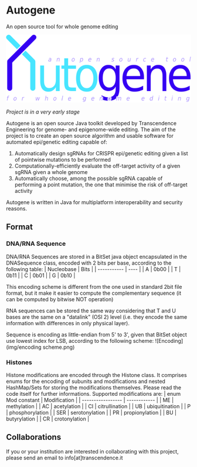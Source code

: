 # Autogene
An open source tool for whole genome editing

![Logo](autogene_logo.png)

*Project is in a very early stage*

Autogene is an open source Java toolkit developed by Transcendence Engineering for genome- and epigenome-wide editing. The aim of the project is to create an open source algorithm and usable software for automated epi/genetic editing capable of:
1. Automatically design sgRNAs for CRISPR epi/genetic editing given a list of pointwise mutations to be performed
2. Computationally-efficiently evaluate the off-target activity of a given sgRNA given a whole genome
3. Automatically choose, among the possible sgRNA capable of performing a point mutation, the one that minimise the risk of off-target activity

Autogene is written in Java for multiplatform interoperability and security reasons.

## Format
### DNA/RNA Sequence
DNA/RNA Sequences are stored in a BitSet java object encapsulated in the DNASequence class, encoded with 2 bits per base, according to the following table:
| Nucleobase  | Bits |
| ----------- | ---- |
| A | 0b00 |
| T | 0b11 |
| C | 0b01 |
| G | 0b10 |

This encoding scheme is different from the one used in standard 2bit file format, but it make it easier to compute the complementary sequence (it can be computed by bitwise NOT operation)

RNA sequences can be stored the same way considering that T and U bases are the same on a "datalink" (OSI 2) level (i.e. they encode the same information with differences in only physical layer).

Sequence is encoding as little-endian from 5' to 3', given that BitSet object use lowest index for LSB, according to the following scheme:
![Encoding](img/encoding scheme.png)

### Histones
Histone modifications are encoded through the Histone class. It comprises enums for the encoding of subunits and modifications and nested HashMap/Sets for storing the modifications themselves. Please read the code itself for further informations.
Supported modifications are:
| enum Mod constant | Modification |
| ----------------- | ------------ |
| ME  | methylation     |
| AC  | acetylation     |
| CI  | citrullination  |
| UB  | ubiquitination  |
| P   | phosphorylation |
| SER | serotonylation  |
| PR  | propionylation  |
| BU  | butyrylation    |
| CR  | crotonylation   |

## Collaborations
If you or your institution are interested in collaborating with this project, please send an email to info[at]transcendence.it
